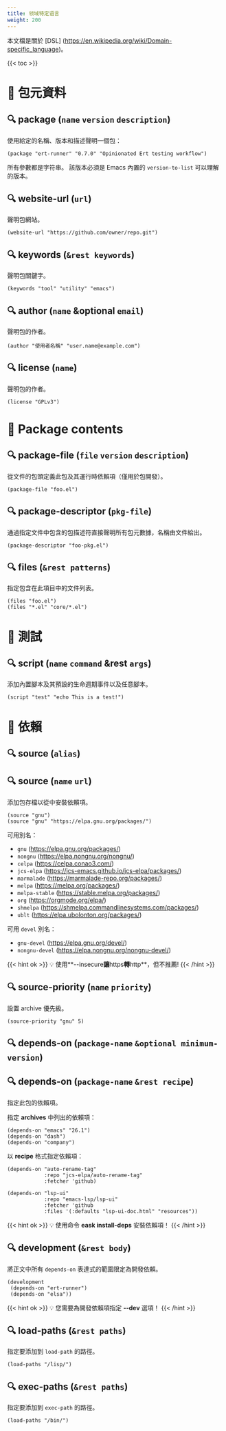 ```yaml
---
title: 领域特定语言
weight: 200
---
```


本文檔是關於 [DSL] (https://en.wikipedia.org/wiki/Domain-specific_language)。

{{< toc >}}

# 🚩 包元資料

## 🔍 **package** (`name` `version` `description`)

使用給定的名稱、版本和描述聲明一個包：

```elisp
(package "ert-runner" "0.7.0" "Opinionated Ert testing workflow")
```

所有參數都是字符串。 該版本必須是 Emacs 內置的 `version-to-list` 可以理解的版本。

## 🔍 **website-url** (`url`)

聲明包網站。

```elisp
(website-url "https://github.com/owner/repo.git")
```

## 🔍 **keywords** (`&rest keywords`)

聲明包關鍵字。

```elisp
(keywords "tool" "utility" "emacs")
```

## 🔍 **author** (`name` &optional `email`)

聲明包的作者。

```elisp
(author "使用者名稱" "user.name@example.com")
```

## 🔍 **license** (`name`)

聲明包的作者。

```elisp
(license "GPLv3")
```

# 🚩 Package contents

## 🔍 **package-file** (`file` `version` `description`)

從文件的包頭定義此包及其運行時依賴項（僅用於包開發）。

```elisp
(package-file "foo.el")
```

## 🔍 **package-descriptor** (`pkg-file`)

通過指定文件中包含的包描述符直接聲明所有包元數據，名稱由文件給出。

```elisp
(package-descriptor "foo-pkg.el")
```

## 🔍 **files** (`&rest patterns`)

指定包含在此項目中的文件列表。

```elisp
(files "foo.el")
(files "*.el" "core/*.el")
```

# 🚩 測試

## 🔍 **script** (`name` `command` &rest `args`)

添加內置腳本及其預設的生命週期事件以及任意腳本。

```elisp
(script "test" "echo This is a test!")
```

# 🚩 依賴

## 🔍 **source** (`alias`)

## 🔍 **source** (`name` `url`)

添加包存檔以從中安裝依賴項。

```elisp
(source "gnu")
(source "gnu" "https://elpa.gnu.org/packages/")
```

可用別名：

- `gnu` (https://elpa.gnu.org/packages/)
- `nongnu` (https://elpa.nongnu.org/nongnu/)
- `celpa` (https://celpa.conao3.com/)
- `jcs-elpa` (https://jcs-emacs.github.io/jcs-elpa/packages/)
- `marmalade` (https://marmalade-repo.org/packages/)
- `melpa` (https://melpa.org/packages/)
- `melpa-stable` (https://stable.melpa.org/packages/)
- `org` (https://orgmode.org/elpa/)
- `shmelpa` (https://shmelpa.commandlinesystems.com/packages/)
- `ublt` (https://elpa.ubolonton.org/packages/)

可用 `devel` 別名：

- `gnu-devel` (https://elpa.gnu.org/devel/)
- `nongnu-devel` (https://elpa.nongnu.org/nongnu-devel/)

{{< hint ok >}}
💡 使用**--insecure**讓**https**轉**http**，但不推薦!
{{< /hint >}}

## 🔍 **source-priority** (`name` `priority`)

設置 archive 優先級。

```elisp
(source-priority "gnu" 5)
```

## 🔍 **depends-on** (`package-name` `&optional minimum-version`)

## 🔍 **depends-on** (`package-name` `&rest recipe`)

指定此包的依賴項。

指定 **archives** 中列出的依賴項：

```elisp
(depends-on "emacs" "26.1")
(depends-on "dash")
(depends-on "company")
```

以 **recipe** 格式指定依賴項：

```elisp
(depends-on "auto-rename-tag" 
            :repo "jcs-elpa/auto-rename-tag" 
            :fetcher 'github)

(depends-on "lsp-ui" 
            :repo "emacs-lsp/lsp-ui"
            :fetcher 'github
            :files '(:defaults "lsp-ui-doc.html" "resources"))
```

{{< hint ok >}}
💡 使用命令 **eask install-deps** 安裝依賴項！
{{< /hint >}}

## 🔍 **development** (`&rest body`)

將正文中所有 `depends-on` 表達式的範圍限定為開發依賴。

```elisp
(development
 (depends-on "ert-runner")
 (depends-on "elsa"))
```

{{< hint ok >}}
💡 您需要為開發依賴項指定 **--dev** 選項！
{{< /hint >}}

## 🔍 **load-paths** (`&rest paths`)

指定要添加到 `load-path` 的路徑。

```elisp
(load-paths "/lisp/")
```

## 🔍 **exec-paths** (`&rest paths`)

指定要添加到 `exec-path` 的路徑。

```elisp
(load-paths "/bin/")
```
